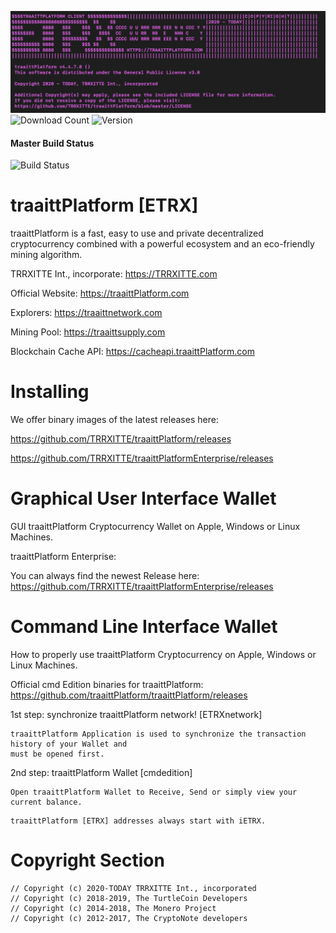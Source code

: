 ![image](https://github.com/TRRXITTE/traaittPlatform/blob/master/docs/etrx.png)
![Download Count](https://img.shields.io/github/downloads/TRRXITTE/traaittplatform/total.svg)
![Version](https://img.shields.io/github/v/release/TRRXITTE/traaittplatform)
#### Master Build Status
![Build Status](https://github.com/turtlecoin/turtlecoin/workflows/Build/badge.svg?branch=master) 

# traaittPlatform [ETRX]

traaittPlatform is a fast, easy to use and private decentralized cryptocurrency combined with a powerful ecosystem and an eco-friendly mining algorithm.

TRRXITTE Int., incorporate:
https://TRRXITTE.com

Official Website:
https://traaittPlatform.com

Explorers:
https://traaittnetwork.com

Mining Pool:
https://traaittsupply.com

Blockchain Cache API:
https://cacheapi.traaittPlatform.com


# Installing

We offer binary images of the latest releases here: 

https://github.com/TRRXITTE/traaittPlatform/releases

https://github.com/TRRXITTE/traaittPlatformEnterprise/releases


# Graphical User Interface Wallet
GUI traaittPlatform Cryptocurrency Wallet on Apple, Windows or Linux Machines.

traaittPlatform Enterprise:

You can always find the newest Release here: https://github.com/TRRXITTE/traaittPlatformEnterprise/releases


# Command Line Interface Wallet
How to properly use traaittPlatform Cryptocurrency on Apple, Windows or Linux Machines.

Official cmd Edition binaries for traaittPlatform: 
https://github.com/traaittPlatform/traaittPlatform/releases


1st step: synchronize traaittPlatform network! [ETRXnetwork]
```
traaittPlatform Application is used to synchronize the transaction history of your Wallet and
must be opened first.
```
2nd step: traaittPlatform Wallet [cmdedition]
```
Open traaittPlatform Wallet to Receive, Send or simply view your current balance.
````
```
traaittPlatform [ETRX] addresses always start with iETRX.
```





# Copyright Section
```
// Copyright (c) 2020-TODAY TRRXITTE Int., incorporated
// Copyright (c) 2018-2019, The TurtleCoin Developers
// Copyright (c) 2014-2018, The Monero Project
// Copyright (c) 2012-2017, The CryptoNote developers
